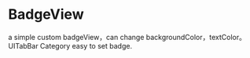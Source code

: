 # BadgeView
a simple custom badgeView，can change backgroundColor，textColor。UITabBar Category easy to set badge.
